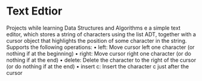 # Text Edtior
Projects while learning Data Structures and Algorithms
e a simple text editor, which stores a string of characters using the list
ADT, together with a cursor object that highlights the position of some
character in the string.
Supports the following operations:
• left: Move cursor left one character (or nothing if at the beginning)
• right: Move cursor right one character (or do nothing if at the end)
• delete: Delete the character to the right of the cursor (or do nothing
if at the end)
• insert c: Insert the character c just after the cursor
